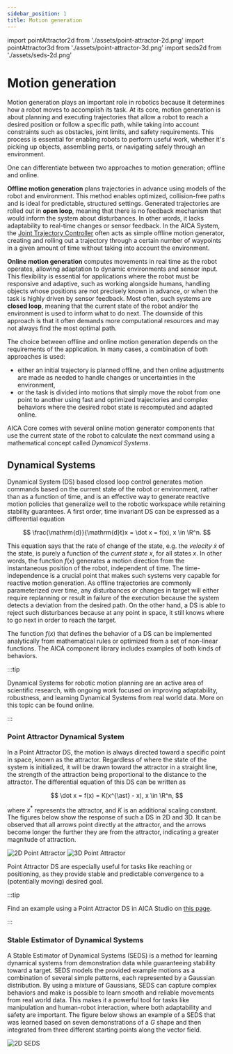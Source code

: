 ```yaml
---
sidebar_position: 1
title: Motion generation
---
```


import pointAttractor2d from './assets/point-attractor-2d.png'
import pointAttractor3d from './assets/point-attractor-3d.png'
import seds2d from './assets/seds-2d.png'

# Motion generation

Motion generation plays an important role in robotics because it determines how a robot moves to accomplish its task. At
its core, motion generation is about planning and executing trajectories that allow a robot to reach a desired position
or follow a specific path, while taking into account constraints such as obstacles, joint limits, and safety
requirements. This process is essential for enabling robots to perform useful work, whether it's picking up objects,
assembling parts, or navigating safely through an environment.

One can differentiate between two approaches to motion generation; offline and online.

**Offline motion generation** plans trajectories in advance using models of the robot and environment. This method
enables optimized, collision-free paths and is ideal for predictable, structured settings. Generated trajectories are
rolled out in **open loop**, meaning that there is no feedback mechanism that would inform the system about
disturbances. In other words, it lacks adaptability to real-time changes or sensor feedback. In the AICA System, the
[Joint Trajectory Controller](../building-blocks/controllers/jtc) often acts as simple offline motion generator, 
creating and rolling out a trajectory through a certain number of waypoints in a given amount of time without taking
into account the environment.

**Online motion generation** computes movements in real time as the robot operates, allowing adaptation to dynamic
environments and sensor input. This flexibility is essential for applications where the robot must be responsive and
adaptive, such as working alongside humans, handling objects whose positions are not precisely known in advance, or when
the task is highly driven by sensor feedback. Most often, such systems are **closed loop**, meaning that the current
state of the robot and/or the environment is used to inform what to do next. The downside of this approach is that it
often demands more computational resources and may not always find the most optimal path.

The choice between offline and online motion generation depends on the requirements of the application. In many cases, a
combination of both approaches is used:

- either an initial trajectory is planned offline, and then online adjustments are made as needed to handle changes or
  uncertainties in the environment,
- or the task is divided into motions that simply move the robot from one point to another using fast and optimized
  trajectories and complex behaviors where the desired robot state is recomputed and adapted online.

AICA Core comes with several online motion generator components that use the current state of the robot to calculate the
next command using a mathematical concept called _Dynamical Systems_.

## Dynamical Systems

Dynamical System (DS) based closed loop control generates motion commands based on the current state of the robot or
environment, rather than as a function of time, and is an effective way to generate reactive motion policies that
generalize well to the robotic workspace while retaining stability guarantees. A first order, time invariant DS can be
expressed as a differential equation

$$
\frac{\mathrm{d}}{\mathrm{d}t}x = \dot x = f(x), x \in \R^n.
$$

This equation says that the rate of change of the state, e.g. the _velocity_ $\dot x$ of the state, is purely a function
of the _current state_ $x$, for all states $x$. In other words, the function $f(x)$ generates a motion direction from
the instantaneous position of the robot, independent of time. The time-independence is a crucial point that makes such
systems very capable for reactive motion generation. As offline trajectories are commonly parameterized over time, any
disturbances or changes in target will either require replanning or result in failure of the execution because the
system detects a deviation from the desired path. On the other hand, a DS is able to reject such disturbances because at
any point in space, it still knows where to go next in order to reach the target.

The function $f(x)$ that defines the behavior of a DS can be implemented analytically from mathematical rules or
optimized from a set of non-linear functions. The AICA component library includes examples of both kinds of behaviors.

:::tip

Dynamical Systems for robotic motion planning are an active area of scientific research, with ongoing work focused on
improving adaptability, robustness, and learning Dynamical Systems from real world data. More on this topic can be found
online.

<!-- TODO: link LfD at some point -->

:::

### Point Attractor Dynamical System

In a Point Attractor DS, the motion is always directed toward a specific point in space, known as the attractor.
Regardless of where the state of the system is initialized, it will be drawn toward the attractor in a straight line,
the strength of the attraction being proportional to the distance to the attractor. The differential equation of this DS
can be written as

$$
\dot x = f(x) = K(x^{\ast} - x), x \in \R^n,
$$

where $x^{\ast}$ represents the attractor, and $K$ is an additional scaling constant. The figures below show the
response of such a DS in 2D and 3D. It can be observed that all arrows point directly at the attractor, and the arrows
become longer the further they are from the attractor, indicating a greater magnitude of attraction.

<div class="text--center" style={{ display: 'flex', justifyContent: 'center', gap: '2rem' }}>
  <img src={pointAttractor2d} alt="2D Point Attractor" style={{ maxWidth: '45%', height: 'auto' }} />
  <img src={pointAttractor3d} alt="3D Point Attractor" style={{ maxWidth: '45%', height: 'auto' }} />
</div>

Point Attractor DS are especially useful for tasks like reaching or positioning, as they provide stable and predictable
convergence to a (potentially moving) desired goal.

:::tip

Find an example using a Point Attractor DS in AICA Studio on
[this page](/core/examples/core-components/point-attractor.md).

:::

### Stable Estimator of Dynamical Systems

A Stable Estimator of Dynamical Systems (SEDS) is a method for learning dynamical systems from demonstration data while
guaranteeing stability toward a target. SEDS models the provided example motions as a combination of several simple
patterns, each represented by a Gaussian distribution. By using a mixture of Gaussians, SEDS can capture complex
behaviors and make is possible to learn smooth and reliable movements from real world data. This makes it a powerful
tool for tasks like manipulation and human-robot interaction, where both adaptability and safety are important. The
figure below shows an example of a SEDS that was learned based on seven demonstrations of a *G* shape and then
integrated from three different starting points along the vector field. 

<div class="text--center">
  <img src={seds2d} alt="2D SEDS" style={{ maxWidth: '45%', height: 'auto' }}/>
</div>
<!-- TODO: link to examples -->